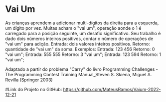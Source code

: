 

# Vai Um

As crianças aprendem a adicionar multi-dígitos da direita para a esquerda, um dígito por vez. Muitas acham o "vai um", operação aonde o 1 é carregado para a posição seguinte, um desafio significativo. 
Seu trabalho é dado dois números inteiros positivos, contar o número de operações de "vai um" para adição. 
Entrada: dois valores inteiros positivos.       Retorno: quantidade de "vai um" da soma. 
Exemplos: 
Entrada: 123 456        Retorno: 0 "vai um"; 
Entrada: 555 555        Retorno: 3 "vai um"; 
Entrada: 123 594        Retorno: 1 "vai um"; 

Adaptado a partir do problema "Carry" do livro Programming Challenges - The Programming Contest Training Manual_Steven S. Skiena, Miguel A. Revilla (Springer 2003)


#Link do Projeto no GitHub: https://github.com/MateusRamos/Vaium-2022-12-21


